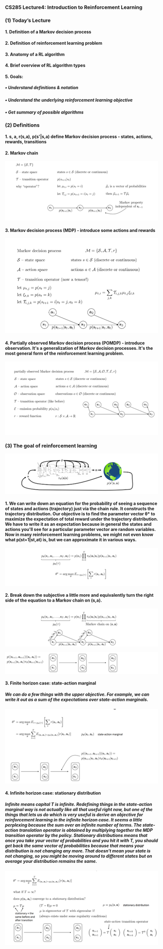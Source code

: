 ### CS285 Lecture4: Introduction to Reinforcement Learning
### (1) Today’s Lecture
#### 1. Definition of a Markov decision process
#### 2. Definition of reinforcement learning problem
#### 3. Anatomy of a RL algorithm
#### 4. Brief overview of RL algorithm types
#### 5. Goals:
##### • Understand definitions & notation
##### • Understand the underlying reinforcement learning objective
##### • Get summary of possible algorithms
### (2) Definitions
#### 1. s, a, r(s,a), p(s'|s,a) define Markov decision process - states, actions, rewards, transitions
#### 2. Markov chain
<p align="center">
<img src="/images/31.png"><br/>
</p>

#### 3. Markov decision process (MDP) - introduce some actions and rewards
<p align="center">
<img src="/images/32.png"><br/>
</p>

#### 4. Partially observed Markov decision process (POMDP) - introduce observation. It's a generalization of Markov decision processes. It's the most general form of the reinforcement learning problem.
<p align="center">
<img src="/images/33.png"><br/>
</p>

### (3) The goal of reinforcement learning
<p align="center">
<img src="/images/34.png"><br/>
</p>

#### 1. We can write down an equation for the probability of seeing a sequence of states and actions (trajectory) just via the chain rule. It constructs the trajectory distribution. Our objective is to find the parameter vector θ* to maximize the expectation of total reward under the trajectory distribution. We have to write it as an expectation because in general the states and actions you'll see for a particular parameter vector are random variables. Now in many reinforcement learning problems, we might not even know what p(st+1|st,at) is, but we can approximate it in various ways.
<p align="center">
<img src="/images/35.png"><br/>
</p>

#### 2. Break down the subjective a little more and equivalently turn the right side of the equation to a Markov chain on (s,a).
<p align="center">
<img src="/images/36.png"><br/>
</p>

<p align="center">
<img src="/images/37.png"><br/>
</p>

#### 3. Finite horizon case: state-action marginal
##### We can do a few things with the upper objective. For example, we can write it out as a sum of the expectations over state-action marginals.
<p align="center">
<img src="/images/38.png"><br/>
</p>

#### 4. Infinite horizon case: stationary distribution
##### Infinite means capital T is infinite. Redefining things in the state-action marginal way is not actually like all that useful right now, but one of the things that lets us do which is very useful is derive an objective for reinforcement learning in the infinite horizon case. It seems a little perplexing because the sum over an infinite number of terms. The state-action translation operator is obtained by multiplying together the MDP transition operator by the policy. Stationary distributions means that once you take your vector of probabilities and you hit it with T, you should get back the same vector of probabilities because that means your distribution is not changing any more. That doesn't mean your state is not changing, so you might be moving around to different states but on average your distribution remains the same.
<p align="center">
<img src="/images/39.png"><br/>
</p>













